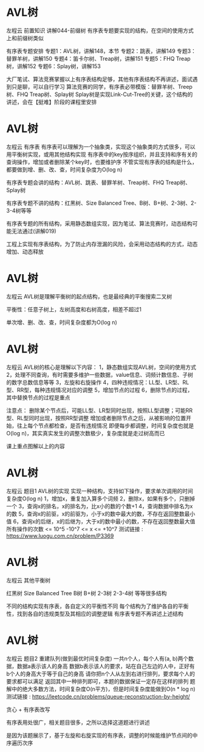 <!-- Slide number: 1 -->
# AVL树
左程云
前置知识
讲解044-前缀树    有序表专题要实现的结构，在空间的使用方式上和前缀树类似

有序表专题安排
专题1：AVL树，讲解148，本节
专题2：跳表，讲解149
专题3：替罪羊树，讲解150
专题4：笛卡尔树、Treap树，讲解151
专题5：FHQ Treap树，讲解152
专题6：Splay树，讲解153

大厂笔试、算法竞赛掌握以上有序表结构足够，其他有序表结构不再讲述，面试遇到只是聊，可以自行学习
算法竞赛的同学，有序表必带模版：替罪羊树、Treep树、FHQ Treap树、Splay树
Splay树是实现Link-Cut-Tree的关键，这个结构的讲述，会在【挺难】阶段的课程里安排

<!-- Slide number: 2 -->
# AVL树
左程云
有序表
有序表可以理解为一个抽象类，实现这个抽象类的方式很多，可以用平衡树实现，或用其他结构实现
有序表中的key按序组织，并且支持和序有关的查询操作，增加或者删除某个key时，也要维护序
不管实现有序表的结构是什么，都要做到增、删、改、查，时间复杂度为O(log n)

有序表专题会讲的结构：AVL树、跳表、替罪羊树、Treap树、FHQ Treap树、Splay树

有序表专题不讲的结构：红黑树、Size Balanced Tree、B树、B+树、2-3树、2-3-4树等等

有序表专题的所有结构，采用静态数组实现，因为笔试、算法竞赛时，动态结构可能无法通过(讲解019)

工程上实现有序表结构，为了防止内存泄漏的风险，会采用动态结构的方式，动态增加、动态释放

<!-- Slide number: 3 -->
# AVL树
左程云
AVL树是理解平衡树的起点结构，也是最经典的平衡搜索二叉树

平衡性：任意子树上，左树高度和右树高度，相差不超过1

单次增、删、改、查，时间复杂度都为O(log n)

<!-- Slide number: 4 -->
# AVL树
左程云
AVL树的核心是理解以下内容：
1，静态数组实现AVL树，空间的使用方式
2，处理不同查询，有时需要多维护一些数据，value信息、词频计数信息、子树的数字总数信息等等
3，左旋和右旋操作
4，四种违规情况：LL型、LR型、RL型、RR型，每种违规情况对应的调整
5，增加节点的过程
6，删除节点的过程，其中替换节点的过程是重点

注意点：
删除某个节点后，可能LL型、LR型同时出现，按照LL型调整；可能RR型、RL型同时出现，按照RR型调整
增加或者删除节点之后，从被影响的位置开始，往上每个节点都检查，是否有违规情况
即便每步都调整，时间复杂度也就是O(log n)，其实真实发生的调整次数极少，复杂度就是走过树高而已

课上重点图解以上的内容

<!-- Slide number: 5 -->
# AVL树
左程云
题目1
AVL树的实现
实现一种结构，支持如下操作，要求单次调用的时间复杂度O(log n)
1，增加x，重复加入算多个词频
2，删除x，如果有多个，只删掉一个
3，查询x的排名，x的排名为，比x小的数的个数+1
4，查询数据中排名为x的数
5，查询x的前驱，x的前驱为，小于x的数中最大的数，不存在返回整数最小值
6，查询x的后继，x的后继为，大于x的数中最小的数，不存在返回整数最大值
所有操作的次数 <= 10^5
-10^7 <= x <= +10^7
测试链接 : https://www.luogu.com.cn/problem/P3369

<!-- Slide number: 6 -->
# AVL树
左程云
其他平衡树

红黑树
Size Balanced Tree
B树
B+树
2-3树
2-3-4树
等等很多结构

不同的结构实现有序表，各自定义的平衡性不同
每个结构为了维护各自的平衡性，找到各自的违规类型及其相应的调整逻辑
有序表专题不再讲述上述结构

<!-- Slide number: 7 -->
# AVL树
左程云
题目2
重建队列(做到最优时间复杂度)
一共n个人，每个人有(a, b)两个数据，数据a表示该人的身高
数据b表示该人的要求，站在自己左边的人中，正好有b个人的身高大于等于自己的身高
请你把n个人从左到右进行排列，要求每个人的要求都可以满足
返回其中一种排列即可，本题的数据保证一定存在这样的排列
题解中的绝大多数方法，时间复杂度O(n平方)，但是时间复杂度能做到O(n * log n)
测试链接 : https://leetcode.cn/problems/queue-reconstruction-by-height/

贪心 + 有序表改写

有序表用处很广，相关题目很多，之所以选择这道题进行讲述

是因为该题展示了，基于左旋和右旋实现的有序表，调整的时候能维护节点间的中序遍历次序